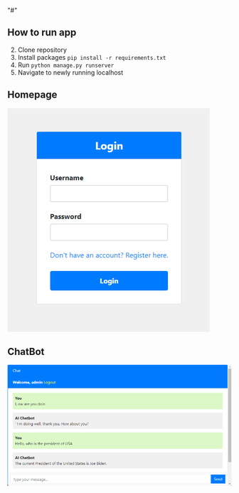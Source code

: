 "#"

## How to run app

2. Clone repository
3. Install packages `pip install -r requirements.txt`
4. Run `python manage.py runserver`
5. Navigate to newly running localhost

## Homepage

![Login](/ChatData/ChatData/screenshots/ChatGuPTa-1.png?raw=true "Login")

## ChatBot

![Homepage](/ChatData/ChatData/screenshots/ChatGuPTa-2.png?raw=true "Homepage")
